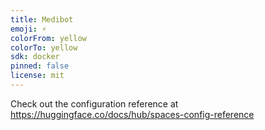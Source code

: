 ```yaml
---
title: Medibot
emoji: ⚡
colorFrom: yellow
colorTo: yellow
sdk: docker
pinned: false
license: mit
---
```


Check out the configuration reference at https://huggingface.co/docs/hub/spaces-config-reference
